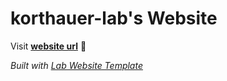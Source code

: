 
# korthauer-lab's Website

Visit **[website url](#)** 🚀

_Built with [Lab Website Template](https://greene-lab.gitbook.io/lab-website-template-docs)_

